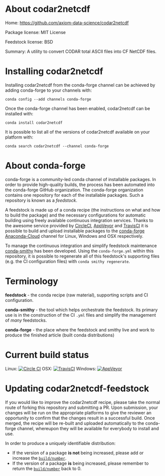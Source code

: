 About codar2netcdf
==================

Home: https://github.com/axiom-data-science/codar2netcdf

Package license: MIT License

Feedstock license: BSD

Summary: A utility to convert CODAR total ASCII files into CF NetCDF files.



Installing codar2netcdf
=======================

Installing codar2netcdf from the conda-forge channel can be achieved by adding conda-forge to your channels with:

```
conda config --add channels conda-forge
```

Once the conda-forge channel has been enabled, codar2netcdf can be installed with:

```
conda install codar2netcdf
```

It is possible to list all of the versions of codar2netcdf available on your platform with:

```
conda search codar2netcdf --channel conda-forge
```


About conda-forge
=================

conda-forge is a community-led conda channel of installable packages.
In order to provide high-quality builds, the process has been automated into the
conda-forge GitHub organization. The conda-forge organization contains one repository 
for each of the installable packages. Such a repository is known as a *feedstock*.

A feedstock is made up of a conda recipe (the instructions on what and how to build
the package) and the necessary configurations for automatic building using freely
available continuous integration services. Thanks to the awesome service provided by
[CircleCI](https://circleci.com/), [AppVeyor](http://www.appveyor.com/)
and [TravisCI](https://travis-ci.org/) it is possible to build and upload installable
packages to the [conda-forge](https://anaconda.org/conda-forge)
[Anaconda-Cloud](http://docs.anaconda.org/) channel for Linux, Windows and OSX respectively.

To manage the continuous integration and simplify feedstock maintenance
[conda-smithy](http://github.com/conda-forge/conda-smithy) has been developed.
Using the ``conda-forge.yml`` within this repository, it is possible to regenerate all of
this feedstock's supporting files (e.g. the CI configuration files) with ``conda smithy regenerate``.


Terminology
===========

**feedstock** - the conda recipe (raw material), supporting scripts and CI configuration.

**conda-smithy** - the tool which helps orchestrate the feedstock.
                   Its primary use is in the construction of the CI ``.yml`` files
                   and simplify the management of *many* feedstocks.

**conda-forge** - the place where the feedstock and smithy live and work to
                  produce the finished article (built conda distributions)

Current build status
====================
Linux: [![Circle CI](https://circleci.com/gh/conda-forge/codar2netcdf-feedstock.svg?style=svg)](https://circleci.com/gh/conda-forge/codar2netcdf-feedstock)
OSX: [![TravisCI](https://travis-ci.org/conda-forge/codar2netcdf-feedstock.svg?branch=master)](https://travis-ci.org/conda-forge/codar2netcdf-feedstock) 
Windows: [![AppVeyor](https://ci.appveyor.com/api/projects/status/github/conda-forge/codar2netcdf-feedstock?svg=True)](https://ci.appveyor.com/project/conda-forge/codar2netcdf-feedstock/branch/master)


Updating codar2netcdf-feedstock
===============================

If you would like to improve the codar2netcdf recipe, please take the normal
route of forking this repository and submitting a PR. Upon submission, your changes will
be run on the appropriate platforms to give the reviewer an opportunity to confirm that the
changes result in a successful build. Once merged, the recipe will be re-built and uploaded
automatically to the conda-forge channel, whereupon they will be available for everybody to
install and use.

In order to produce a uniquely identifiable distribution:
 * If the version of a package **is not** being increased, please add or increase
   the [``build/number``](http://conda.pydata.org/docs/building/meta-yaml.html#build-number-and-string). 
 * If the version of a package **is** being increased, please remember to return
   the [``build/number``](http://conda.pydata.org/docs/building/meta-yaml.html#build-number-and-string)
   back to 0.
